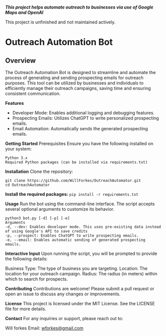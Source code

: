 ***This project helps automate outreach to businesses via use of Google Maps and OpenAI***

This project is unfinished and not maintained actively.

# Outreach Automation Bot
## Overview
The Outreach Automation Bot is designed to streamline and automate the process of generating and sending prospecting emails for outreach purposes. This tool can be utilized by businesses and individuals to efficiently manage their outreach campaigns, saving time and ensuring consistent communication.

**Features**
- Developer Mode: Enables additional logging and debugging features.
- Prospecting Emails: Utilizes ChatGPT to write personalized prospecting emails.
- Email Automation: Automatically sends the generated prospecting emails.

**Getting Started**
Prerequisites
Ensure you have the following installed on your system:
```
Python 3.x
Required Python packages (can be installed via requirements.txt)
```

**Installation**
Clone the repository:
```
git clone https://github.com/WillForkes/OutreachAutomator.git
cd OutreachAutomator
```

**Install the required packages:**
`pip install -r requirements.txt`

**Usage**
Run the bot using the command-line interface. The script accepts several optional arguments to customize its behavior.

```
python3 bot.py [-d] [-p] [-e]
Arguments
-d, --dev: Enables developer mode. This uses pre-existing data instead of using Google's API to save credits
-p, --prospect: Enables ChatGPT to write prospecting emails.
-e, --email: Enables automatic sending of generated prospecting emails.
```


**Interactive Input**
Upon running the script, you will be prompted to provide the following details:

Business Type: The type of business you are targeting.
Location: The location for your outreach campaign.
Radius: The radius (in meters) within which to search for prospects.

**Contributing**
Contributions are welcome! Please submit a pull request or open an issue to discuss any changes or improvements.

**License**
This project is licensed under the MIT License. See the LICENSE file for more details.

**Contact**
For any inquiries or support, please reach out to:

Will forkes
Email: wforkes@gmail.com
